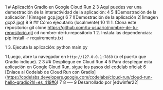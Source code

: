  1 # Aplicación Gradio en Google Cloud Run
    2
    3 Aquí puedes ver una demostración de la interactividad de la aplicación:
    4
    5 ![Demostración de la aplicación 1](imagen gcp.jpg)
    6
    7 ![Demostración de la aplicación 2](imagen gcp2.jpg)
    8
    9 ## Cómo ejecutarlo (localmente)
   10
   11 1. Clona este repositorio:
     git clone https://github.com/tu-usuario/nombre-de-tu-repositorio.git
     cd nombre-de-tu-repositorio
   1 2. Instala las dependencias:
     pip install -r requirements.txt

   1 3. Ejecuta la aplicación:
     python main.py

   1    Luego, abre tu navegador en `http://127.0.0.1:7860` (o el puerto que Gradio indique).
   2
   3 ## Despliegue en Cloud Run
   4
   5 Para desplegar esta aplicación en Google Cloud Run, sigue los pasos del codelab oficial:
   6 [Enlace al Codelab de Cloud Run con Gradio]
     (https://codelabs.developers.google.com/codelabs/cloud-run/cloud-run-hello-gradio?hl=es_419#6)
   7
   8 ---
   9 Desarrollado por [edwinfer22]